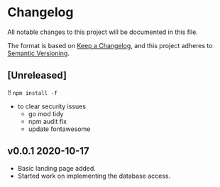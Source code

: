 # Changelog

All notable changes to this project will be documented in this file.

The format is based on [Keep a Changelog](https://keepachangelog.com/en/1.0.0/),
and this project adheres to [Semantic Versioning](https://semver.org/spec/v2.0.0.html).

## [Unreleased]

!! `npm install -f`

- to clear security issues
  - go mod tidy
  - npm audit fix
  - update fontawesome

## v0.0.1 2020-10-17

- Basic landing page added.
- Started work on implementing the database access.
